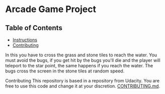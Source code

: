 # Arcade Game Project

## Table of Contents

* [Instructions](#instructions)
* [Contributing](#contributing)

 In this you have to cross the grass and stone tiles to reach the water. You must avoid the bugs, if you get hit by the bugs you'll die and the player will teleport to the star point, the same happens if you reach the water. The bugs cross the screen in the stone tiles at random speed.

 Contributing This repository is based in a repository from Udacity. You are free to use this code and change it at your discretion. [CONTRIBUTING.md](CONTRIBUTING.md).
